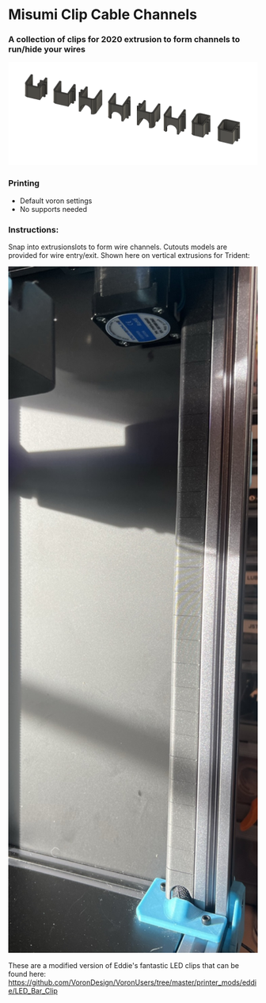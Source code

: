 # Misumi Clip Cable Channels
 ### A collection of clips for 2020 extrusion to form channels to run/hide your wires 
 
<img src="./Images/Misumi Clip Channels.png" width=1000>

### Printing
  * Default voron settings
  * No supports needed

### Instructions:
 
Snap into extrusionslots to form wire channels. Cutouts models are provided for wire entry/exit. Shown here on vertical extrusions for Trident:

<img src="./Images/channel-installed.jpg" width=600>

These are a modified version of Eddie's fantastic LED clips that can be found here: https://github.com/VoronDesign/VoronUsers/tree/master/printer_mods/eddie/LED_Bar_Clip
